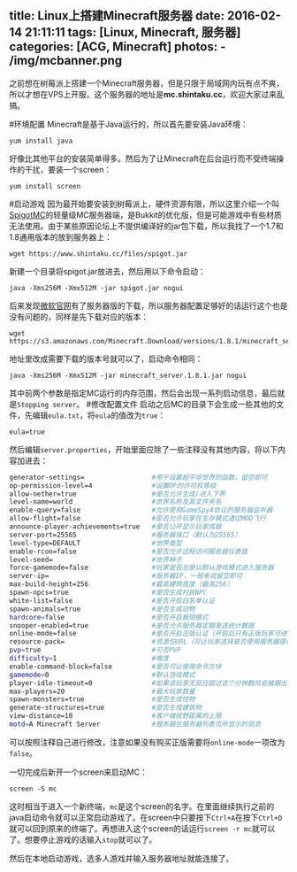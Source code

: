 title: Linux上搭建Minecraft服务器
date: 2016-02-14 21:11:11
tags: [Linux, Minecraft, 服务器]
categories: [ACG, Minecraft]
photos: 
	- /img/mcbanner.png
---
之前想在树莓派上搭建一个Minecraft服务器，但是只限于局域网内玩有点不爽，所以才想在VPS上开服。这个服务器的地址是**mc.shintaku.cc**，欢迎大家过来乱搞。

#环境配置
Minecraft是基于Java运行的，所以首先要安装Java环境：

	yum install java
	
好像比其他平台的安装简单得多。然后为了让Minecraft在后台运行而不受终端操作的干扰，要装一个screen：

	yum install screen
	
#启动游戏
因为最开始要安装到树莓派上，硬件资源有限，所以这里介绍一个叫[SpigotMC](https://www.spigotmc.org/)的轻量级MC服务器端，是Bukkit的优化版，但是可能游戏中有些材质无法使用。由于某些原因论坛上不提供编译好的jar包下载，所以我找了一个1.7和1.8通用版本的放到服务器上：

	wget https://www.shintaku.cc/files/spigot.jar

新建一个目录将spigot.jar放进去，然后用以下命令启动：
	
	java -Xms256M -Xmx512M -jar spigot.jar nogui
	
后来发现[微软官网](https://minecraft.net/en/download/)有了服务器版的下载，所以服务器配置足够好的话运行这个也是没有问题的，同样是先下载对应的版本：

	wget https://s3.amazonaws.com/Minecraft.Download/versions/1.8.1/minecraft_server.1.8.1.jar
	
地址里改成需要下载的版本号就可以了，启动命令相同：

	java -Xms256M -Xmx512M -jar minecraft_server.1.8.1.jar nogui
	
其中前两个参数是指定MC运行的内存范围，然后会出现一系列启动信息，最后就是`Stopping server`。	
#修改配置文件
启动之后MC的目录下会生成一些其他的文件，先编辑`eula.txt`，将`eula`的值改为`true`：

	eula=true
	
然后编辑`server.properties`，开始里面应除了一些注释没有其他内容，将以下内容加进去：

```bash
generator-settings=                 #用于设置超平坦世界的函数，留空即可
op-permission-level=4               #设置OP的许可权等级
allow-nether=true                   #是否允许生成/进入下界
level-name=world                    #世界名称及其文件夹名
enable-query=false                  #允许使用GameSpy4协议的服务器监听器
allow-flight=false                  #是否允许玩家在生存模式透过MOD飞行
announce-player-achievements=true   #是否公开显示玩家成就
server-port=25565                   #服务器端口（默认为25565）
level-type=DEFAULT                  #世界类型
enable-rcon=false                   #是否允许远程访问服务器仪表盘
level-seed=                         #世界种子
force-gamemode=false                #玩家是否总是以默认游戏模式进入服务器
server-ip=                          #服务器IP，一般来说留空即可
max-build-height=256                #最高建筑高度（最高256）
spawn-npcs=true                     #是否生成村民NPC
white-list=false                    #是否开启白名单认证
spawn-animals=true                  #是否生成动物
hardcore=false                      #是否开启极限模式
snooper-enabled=true                #是否允许服务器定期发送统计数据
online-mode=false                   #是否开启正版认证（开启后只有正版玩家可进入）
resource-pack=                      #资源包URL（可让玩家选择是否使用服务器提供的资源包）
pvp=true                            #可否PVP
difficulty=1                        #难度
enable-command-block=false          #是否可以使用命令方块
gamemode=0                          #默认游戏模式
player-idle-timeout=0               #如果该玩家无反应超过这个分钟数将会被踢出
max-players=20                      #最大玩家数量
spawn-monsters=true                 #是否生成怪物
generate-structures=true            #是否生成建筑物
view-distance=10                    #客户端视野距离的上限
motd=A Minecraft Server             #服务器在服务器列表页所显示的信息
```
可以按照注释自己进行修改，注意如果没有购买正版需要将`online-mode`一项改为`false`。

一切完成后新开一个screen来启动MC：

	screen -S mc
	
这时相当于进入一个新终端，`mc`是这个screen的名字。在里面继续执行之前的java启动命令就可以正常启动游戏了。在screen中只要按下`Ctrl+A`在按下`Ctrl+D`就可以回到原来的终端了。再想进入这个screen的话运行`screen -r mc`就可以了。想要停止游戏的话输入`stop`就可以了。

然后在本地启动游戏，选多人游戏并输入服务器地址就能连接了。